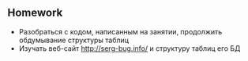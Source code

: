 ## Homework

- Разобраться с кодом, написанным на занятии, продолжить обдумывание структуры таблиц
- Изучать веб-сайт http://serg-bug.info/ и структуру таблиц его БД
